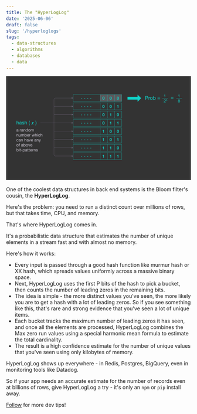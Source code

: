 ```yaml
---
title: The "HyperLogLog"
date: '2025-06-06'
draft: false
slug: '/hyperloglogs'
tags:
  - data-structures
  - algorithms
  - databases
  - data
---
```


![hash](./hash.webp)

One of the coolest data structures in back end systems is the Bloom filter's
cousin, the **HyperLogLog**.

Here's the problem: you need to run a distinct count over millions of rows, but that takes time,
CPU, and memory.

That's where HyperLogLog comes in.

It's a probabilistic data structure that estimates the number of unique elements in a stream fast and with almost no memory.

Here's how it works:

- Every input is passed through a good hash function like murmur hash or XX hash, which spreads values uniformly across a massive binary space.
- Next, HyperLogLog uses the first P bits of the hash to pick a bucket, then counts the number of leading zeros in the remaining bits.
- The idea is simple - the more distinct values you've seen, the more likely you are to get a hash with a lot of leading zeros. So if you see something like this, that's rare and strong evidence that you've seen a lot of unique items.
- Each bucket tracks the maximum number of leading zeros it has seen, and once all the elements are processed, HyperLogLog combines the Max zero run values using a special harmonic mean formula to estimate the total cardinality.
- The result is a high confidence estimate for the number of unique values that you've seen using only kilobytes of memory.

HyperLogLog shows up everywhere - in Redis, Postgres, BigQuery, even in monitoring tools like Datadog.

So if your app needs an accurate estimate for the number of records even at billions of rows, give HyperLogLog a try - it's only an `npm` or `pip` install away.

[Follow](https://www.linkedin.com/in/john-pratt787) for more dev tips!
